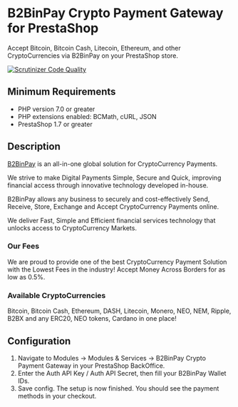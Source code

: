 # B2BinPay Crypto Payment Gateway for PrestaShop

Accept Bitcoin, Bitcoin Cash, Litecoin, Ethereum, and other CryptoCurrencies via B2BinPay on your PrestaShop store.

[![Scrutinizer Code Quality](https://scrutinizer-ci.com/g/b2binpay/prestashop/badges/quality-score.png?b=master)](https://scrutinizer-ci.com/g/b2binpay/prestashop/?branch=master)

## Minimum Requirements

* PHP version 7.0 or greater
* PHP extensions enabled: BCMath, cURL, JSON
* PrestaShop 1.7 or greater

## Description

[B2BinPay](https://b2binpay.com/) is an all-in-one global solution for CryptoCurrency Payments.

We strive to make Digital Payments Simple, Secure and Quick, improving financial access through innovative technology developed in-house.

B2BinPay allows any business to securely and cost-effectively Send, Receive, Store, Exchange and Accept CryptoCurrency Payments online.

We deliver Fast, Simple and Efficient financial services technology that unlocks access to CryptoCurrency Markets.

### Our Fees

We are proud to provide one of the best CryptoCurrency Payment Solution with the Lowest Fees in the industry! Accept Money Across Borders for as low as 0.5%.

### Available CryptoCurrencies

Bitcoin, Bitcoin Cash, Ethereum, DASH, Litecoin, Monero, NEO, NEM, Ripple, B2BX and any ERC20, NEO tokens, Cardano in one place!

## Configuration

1. Navigate to Modules → Modules & Services → B2BinPay Crypto Payment Gateway in your PrestaShop BackOffice.
2. Enter the Auth API Key / Auth API Secret, then fill your B2BinPay Wallet IDs.
3. Save config. The setup is now finished. You should see the payment methods in your checkout.
